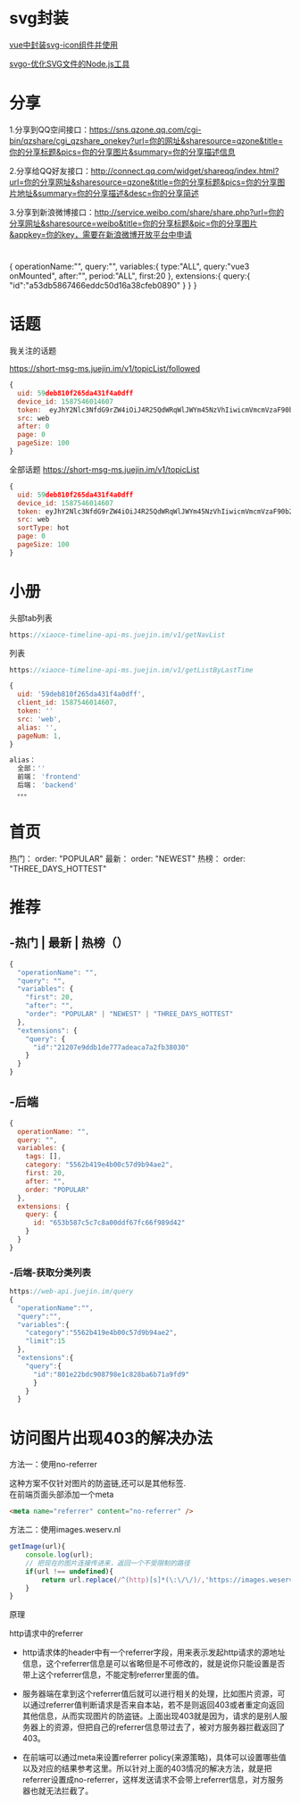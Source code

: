 # svg封装
[vue中封装svg-icon组件并使用](https://www.cnblogs.com/lhjfly/p/10756650.html)

[svgo-优化SVG文件的Node.js工具](https://blog.csdn.net/qq_35366269/article/details/102716256)

# 分享
1.分享到QQ空间接口：https://sns.qzone.qq.com/cgi-bin/qzshare/cgi_qzshare_onekey?url=你的网址&sharesource=qzone&title=你的分享标题&pics=你的分享图片&summary=你的分享描述信息

2.分享给QQ好友接口：http://connect.qq.com/widget/shareqq/index.html?url=你的分享网址&sharesource=qzone&title=你的分享标题&pics=你的分享图片地址&summary=你的分享描述&desc=你的分享简述

3.分享到新浪微博接口：http://service.weibo.com/share/share.php?url=你的分享网址&sharesource=weibo&title=你的分享标题&pic=你的分享图片&appkey=你的key，需要在新浪微博开放平台中申请


# 
{
  operationName:"",
  query:"",
  variables:{
    type:"ALL",
    query:"vue3 onMounted",
    after:"",
    period:"ALL",
    first:20
  },
  extensions:{
    query:{
      "id":"a53db5867466eddc50d16a38cfeb0890"
    }
  }
}

# 话题
我关注的话题

https://short-msg-ms.juejin.im/v1/topicList/followed
```js
{
  uid: 59deb810f265da431f4a0dff
  device_id: 1587546014607
  token:  eyJhY2Nlc3NfdG9rZW4iOiJ4R25QdWRqWlJWYm45NzVhIiwicmVmcmVzaF90b2tlbiI6Ik0yaGZSSGNEdUxxZWVSS0UiLCJ0b2tlbl90eXBlIjoibWFjIiwiZXhwaXJlX2luIjoyNTkyMDAwfQ==
  src: web
  after: 0
  page: 0
  pageSize: 100
}
```

全部话题
https://short-msg-ms.juejin.im/v1/topicList
```js
{
  uid: 59deb810f265da431f4a0dff
  device_id: 1587546014607
  token: eyJhY2Nlc3NfdG9rZW4iOiJ4R25QdWRqWlJWYm45NzVhIiwicmVmcmVzaF90b2tlbiI6Ik0yaGZSSGNEdUxxZWVSS0UiLCJ0b2tlbl90eXBlIjoibWFjIiwiZXhwaXJlX2luIjoyNTkyMDAwfQ==
  src: web
  sortType: hot
  page: 0
  pageSize: 100
}
```

# 小册
头部tab列表
```js
https://xiaoce-timeline-api-ms.juejin.im/v1/getNavList
```

列表
```js
https://xiaoce-timeline-api-ms.juejin.im/v1/getListByLastTime

{
  uid: '59deb810f265da431f4a0dff',
  client_id: 1587546014607,
  token: ''
  src: 'web',
  alias: '',
  pageNum: 1,
}

alias：
  全部：''
  前端： 'frontend'
  后端： 'backend'
  。。。
```

# 首页

<!-- https://web-api.juejin.im/query -->

热门： order: "POPULAR"
最新： order: "NEWEST"
热榜： order: "THREE_DAYS_HOTTEST"

# 推荐
## -热门 | 最新 | 热榜（）
```js
{
  "operationName": "",
  "query": "",
  "variables": {
    "first": 20,
    "after": "",
    "order": "POPULAR" | "NEWEST" | "THREE_DAYS_HOTTEST"
  },
  "extensions": {
    "query": {
      "id":"21207e9ddb1de777adeaca7a2fb38030"
    }
  }
}
```
<!-- ## 关注
```js
{
  "operationName": "",
  "query": "",
  "variables": {
    "type": "ARTICLE",
    "first": 20,
    "after": ""
  },
  "extensions": {
    "query": {
      "id": "504f6ca050625a4270ba11eebe696b3c"
    }
  }
}
``` -->
## -后端
```js
{
  operationName: "",
  query: "",
  variables: {
    tags: [],
    category: "5562b419e4b00c57d9b94ae2",
    first: 20,
    after: "",
    order: "POPULAR"
  },
  extensions: {
    query: {
      id: "653b587c5c7c8a00ddf67fc66f989d42"
    }
  }
}
```
### -后端-获取分类列表
```js
https://web-api.juejin.im/query
{
  "operationName":"",
  "query":"",
  "variables":{
    "category":"5562b419e4b00c57d9b94ae2",
    "limit":15
  },
  "extensions":{
    "query":{
      "id":"801e22bdc908798e1c828ba6b71a9fd9"
      }
    }
  }

```


# 访问图片出现403的解决办法
方法一：使用no-referrer

这种方案不仅针对图片的防盗链,还可以是其他标签.  
在前端页面头部添加一个meta
```html
<meta name="referrer" content="no-referrer" />
```


方法二：使用images.weserv.nl
```js
getImage(url){
	console.log(url);
	// 把现在的图片连接传进来，返回一个不受限制的路径
	if(url !== undefined){
		return url.replace(/^(http)[s]*(\:\/\/)/,'https://images.weserv.nl/?url=');
	}
}

```
原理

http请求中的referrer  
* http请求体的header中有一个referrer字段，用来表示发起http请求的源地址信息，这个referrer信息是可以省略但是不可修改的，就是说你只能设置是否带上这个referrer信息，不能定制referrer里面的值。

* 服务器端在拿到这个referrer值后就可以进行相关的处理，比如图片资源，可以通过referrer值判断请求是否来自本站，若不是则返回403或者重定向返回其他信息，从而实现图片的防盗链。上面出现403就是因为，请求的是别人服务器上的资源，但把自己的referrer信息带过去了，被对方服务器拦截返回了403。

* 在前端可以通过meta来设置referrer policy(来源策略)，具体可以设置哪些值以及对应的结果参考这里。所以针对上面的403情况的解决方法，就是把referrer设置成no-referrer，这样发送请求不会带上referrer信息，对方服务器也就无法拦截了。

